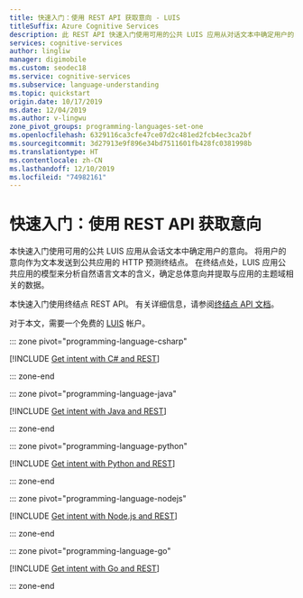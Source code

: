 ```yaml
---
title: 快速入门：使用 REST API 获取意向 - LUIS
titleSuffix: Azure Cognitive Services
description: 此 REST API 快速入门使用可用的公共 LUIS 应用从对话文本中确定用户的意向。
services: cognitive-services
author: lingliw
manager: digimobile
ms.custom: seodec18
ms.service: cognitive-services
ms.subservice: language-understanding
ms.topic: quickstart
origin.date: 10/17/2019
ms.date: 12/04/2019
ms.author: v-lingwu
zone_pivot_groups: programming-languages-set-one
ms.openlocfilehash: 6329116ca3cfe47ce07d2c481ed2fcb4ec3ca2bf
ms.sourcegitcommit: 3d27913e9f896e34bd7511601fb428fc0381998b
ms.translationtype: HT
ms.contentlocale: zh-CN
ms.lasthandoff: 12/10/2019
ms.locfileid: "74982161"
---
```

# <a name="quickstart-get-intent-with-rest-apis"></a>快速入门：使用 REST API 获取意向

本快速入门使用可用的公共 LUIS 应用从会话文本中确定用户的意向。 将用户的意向作为文本发送到公共应用的 HTTP 预测终结点。 在终结点处，LUIS 应用公共应用的模型来分析自然语言文本的含义，确定总体意向并提取与应用的主题域相关的数据。 

本快速入门使用终结点 REST API。 有关详细信息，请参阅[终结点 API 文档](https://chinaeast.dev.cognitive.azure.cn/docs/services/5819c76f40a6350ce09de1ac/operations/5819c77140a63516d81aee78)。

对于本文，需要一个免费的 [LUIS](https://www.luis.ai) 帐户。 

<a name="create-luis-subscription-key"></a>

::: zone pivot="programming-language-csharp"

[!INCLUDE [Get intent with C# and REST](./includes/get-started-get-intent-rest-csharp.md)]

::: zone-end

::: zone pivot="programming-language-java"

[!INCLUDE [Get intent with Java and REST](./includes/get-started-get-intent-rest-java.md)]

::: zone-end

::: zone pivot="programming-language-python"

[!INCLUDE [Get intent with Python and REST](./includes/get-started-get-intent-rest-python.md)]

::: zone-end

::: zone pivot="programming-language-nodejs"

[!INCLUDE [Get intent with Node.js and REST](./includes/get-started-get-intent-rest-nodejs.md)]

::: zone-end

::: zone pivot="programming-language-go"

[!INCLUDE [Get intent with Go and REST](./includes/get-started-get-intent-rest-go.md)]

::: zone-end

